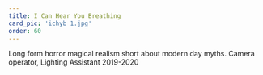 ```yaml
---
title: I Can Hear You Breathing
card_pic: 'ichyb 1.jpg'
order: 60
---
```

Long form horror magical realism short about modern day myths.
Camera operator, Lighting Assistant 2019-2020
